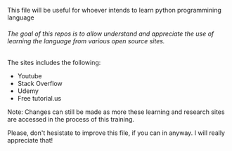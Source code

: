 This file will be useful for whoever intends to learn python programmining language

###### The goal of this repos is to allow understand and appreciate the use of learning the language from various open source sites.

The sites includes the following:
* Youtube
* Stack Overflow
* Udemy
* Free tutorial.us

Note: Changes can still be made as more these learning and research sites are accessed in the process of this training.

Please, don't hesistate to improve this file, if you can in anyway. I will really appreciate that!
